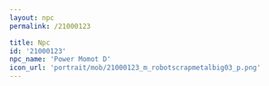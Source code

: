 ```yaml
---
layout: npc
permalink: /21000123

title: Npc
id: '21000123'
npc_name: 'Power Momot D'
icon_url: 'portrait/mob/21000123_m_robotscrapmetalbig03_p.png'
---
```


